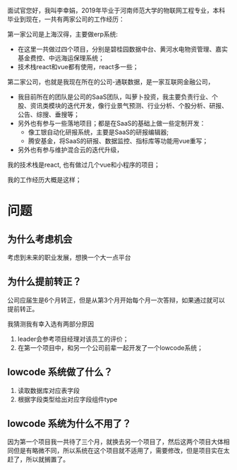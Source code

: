 面试官您好，我叫李幸娟，2019年毕业于河南师范大学的物联网工程专业，本科毕业到现在，一共有两家公司的工作经历：

第一家公司是上海汉得，主要做erp系统:
- 在这里一共做过四个项目，分别是碧桂园数据中台、黄河水电物资管理、嘉实基金费控、中远海运保理系统；
- 技术栈react和vue都有使用，react多一些；


第二家公司，也就是我现在所在的公司-通联数据，是一家互联网金融公司，
- 我目前所在的团队是公司的SaaS团队，叫萝卜投资，我主要负责行业、个股、资讯类模块的迭代开发，像行业景气预测、行业分析、个股分析、研报、公告、综搜、垂搜等；
- 另外也有参与一些落地项目；都是在SaaS的基础上做一些定制开发：
  - 像工银自动化研报系统，主要是SaaS的研报编辑器;
  - 腾安基金，将SaaS的研报、数据监控、指标库等功能用vue重写；
- 另外也有参与维护混合云的迭代升级，


我的技术栈是react, 也有做过几个vue和小程序的项目；

我的工作经历大概是这样；








# 问题

## 为什么考虑机会

考虑到未来的职业发展，想换一个大一点平台

## 为什么提前转正？


公司应届生是6个月转正，但是从第3个月开始每个月一次答辩，如果通过就可以提前转正。

我猜测我有幸入选有两部分原因
1. leader会参考项目经理对该员工的评价；
2. 在第一个项目中，和另一个公司前辈一起开发了一个lowcode系统；


## lowcode 系统做了什么？

1. 读取数据库对应表字段
2. 根据字段类型给出对应字段组件type


## lowcode 系统为什么不用了？

因为第一个项目我一共待了三个月，就换去另一个项目了，然后这两个项目大体相同但是有略微不同，所以系统在这个项目就不适用了，需要修改，但是项目实在太赶了，所以就搁置了。


